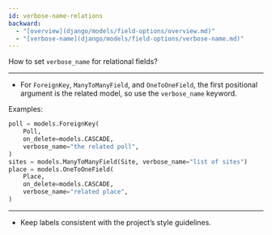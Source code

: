 ```yaml
---
id: verbose-name-relations
backward:
  - "[overview](django/models/field-options/overview.md)"
  - "[verbose-name](django/models/field-options/verbose-name.md)"
---
```


How to set `verbose_name` for relational fields?

---

- For `ForeignKey`, `ManyToManyField`, and `OneToOneField`, the first positional argument is the related model, so use the `verbose_name` keyword.

Examples:
```python
poll = models.ForeignKey(
    Poll,
    on_delete=models.CASCADE,
    verbose_name="the related poll",
)
sites = models.ManyToManyField(Site, verbose_name="list of sites")
place = models.OneToOneField(
    Place,
    on_delete=models.CASCADE,
    verbose_name="related place",
)
```

---

- Keep labels consistent with the project’s style guidelines. 